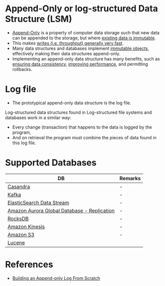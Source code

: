 # Append-Only or log-structured Data Structure (LSM)
- [Append-Only](https://en.wikipedia.org/wiki/Append-only) is a property of computer data storage such that new data can be appended to the storage, but where [existing data is immutable](https://en.wikipedia.org/wiki/Immutable_object).
- This makes [writes (i.e. throughput) generally very fast](../Scalability/LatencyThroughput.md).
- Many data structures and databases implement [immutable objects](https://en.wikipedia.org/wiki/Immutable_object), effectively making their data structures append-only. 
- Implementing an append-only data structure has many benefits, such as [ensuring data consistency](ReplicationAndDataConsistency.md), [improving performance](../Scalability/DBScalability.md), and permitting rollbacks.

# Log file
- The prototypical append-only data structure is the log file. 

Log-structured data structures found in Log-structured file systems and databases work in a similar way: 
- Every change (transaction) that happens to the data is logged by the program, 
- And on retrieval the program must combine the pieces of data found in this log file.

# Supported Databases

| DB                                                                                                                              | Remarks |
|---------------------------------------------------------------------------------------------------------------------------------|---------|
| [Casandra](../../3_DatabaseComponents/NoSQL-Databases/ApacheCasandra.md)                                                           | -       |
| [Kafka](../../4_MessageBrokers/Kafka/Readme.md)                                                                                    | -       |
| [ElasticSearch Data Stream](../../3_DatabaseComponents/Search-Indexes/ElasticSearch/ElasticSearchDataStreams.md)                   | -       |
| [Amazon Aurora Global Database - Replication](../../../2_AWSComponents/6_DatabaseServices/AmazonRDSAurora/AuroraGlobalDatabase.md) | -       |
| [RocksDB](../../3_DatabaseComponents/NoSQL-Databases/RocksDB.md)                                                                   | -       |
| [Amazon Kinesis](../../../2_AWSComponents/10_BigDataComponents/StreamProcessing/AmazonKinesis/Readme.md)                                         | -       |
| [Amazon S3](../../../2_AWSComponents/7_StorageServices/AmazonS3.md)                                                                | -       |
| [Lucene](../../3_DatabaseComponents/Search-Indexes/ApacheLucene.md)                                                                                                                      |

# References
- [Building an Append-only Log From Scratch](https://eileen-code4fun.medium.com/building-an-append-only-log-from-scratch-e8712b49c924)
